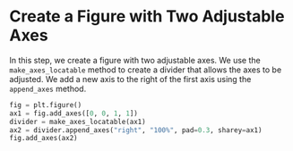 # Create a Figure with Two Adjustable Axes

In this step, we create a figure with two adjustable axes. We use the `make_axes_locatable` method to create a divider that allows the axes to be adjusted. We add a new axis to the right of the first axis using the `append_axes` method.

```python
fig = plt.figure()
ax1 = fig.add_axes([0, 0, 1, 1])
divider = make_axes_locatable(ax1)
ax2 = divider.append_axes("right", "100%", pad=0.3, sharey=ax1)
fig.add_axes(ax2)
```

